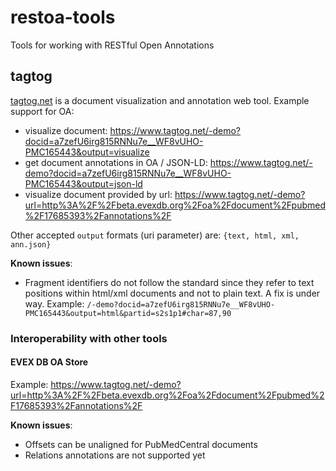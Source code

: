 # restoa-tools
Tools for working with RESTful Open Annotations

## tagtog

[tagtog.net](http://tagtog.net) is a document visualization and annotation web tool. Example support for OA:

* visualize document: https://www.tagtog.net/-demo?docid=a7zefU6irg815RNNu7e__WF8vUHO-PMC165443&output=visualize
* get document annotations in OA / JSON-LD: https://www.tagtog.net/-demo?docid=a7zefU6irg815RNNu7e__WF8vUHO-PMC165443&output=json-ld
* visualize document provided by url: https://www.tagtog.net/-demo?url=http%3A%2F%2Fbeta.evexdb.org%2Foa%2Fdocument%2Fpubmed%2F17685393%2Fannotations%2F

Other accepted `output` formats (uri parameter) are: `{text, html, xml, ann.json}`

**Known issues**:
* Fragment identifiers do not follow the standard since they refer to text positions within html/xml documents and not to plain text. A fix is under way. Example: `/-demo?docid=a7zefU6irg815RNNu7e__WF8vUHO-PMC165443&output=html&partid=s2s1p1#char=87,90`

### Interoperability with other tools

#### EVEX DB OA Store

Example: https://www.tagtog.net/-demo?url=http%3A%2F%2Fbeta.evexdb.org%2Foa%2Fdocument%2Fpubmed%2F17685393%2Fannotations%2F

**Known issues**:
* Offsets can be unaligned for PubMedCentral documents
* Relations annotations are not supported yet

